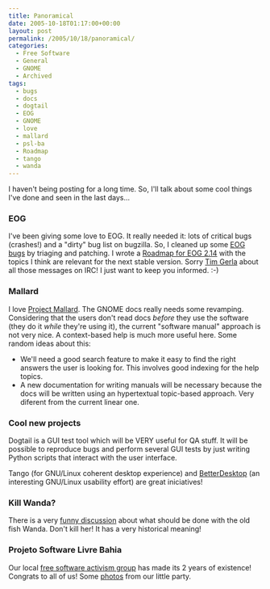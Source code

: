 ```yaml
---
title: Panoramical
date: 2005-10-18T01:17:00+00:00
layout: post
permalink: /2005/10/18/panoramical/
categories:
  - Free Software
  - General
  - GNOME
  - Archived
tags:
  - bugs
  - docs
  - dogtail
  - EOG
  - GNOME
  - love
  - mallard
  - psl-ba
  - Roadmap
  - tango
  - wanda
---
```

I haven't being posting for a long time. So, I'll talk about some cool things I've done and seen in the last days...

### EOG

I've been giving some love to EOG. It really needed it: lots of critical bugs
(crashes!) and a "dirty" bug list on bugzilla. So, I cleaned up
some [EOG
bugs](http://bugzilla.gnome.org/buglist.cgi?bug_id=133389,313003,318318,318734,162627,166681,127855,165187,300072,156274,308215,164247,305025,314566,)
by triaging and patching. I wrote a [Roadmap for EOG
2.14](http://live.gnome.org/EyeOfGnome) with the topics I think are relevant
for the next stable version. Sorry [Tim
Gerla](http://blogs.conary.com/index.php/tgerla) about all those messages on
IRC! I just want to keep you informed. :-)

### Mallard

I love [Project Mallard](http://www.gnome.org/~shaunm/quack/mallard.xml). The
GNOME docs really needs some revamping. Considering that the users don't read
docs _before_ they use the software (they do it _while_ they're using it), the
current "software manual" approach is not very nice. A context-based help is
much more useful here. Some random ideas about this:

  * We'll need a good search feature to make it easy to find the right answers
  the user is looking for. This involves good indexing for the help topics.
  * A new documentation for writing manuals will be necessary because the docs
  will be written using an hypertextual topic-based approach. Very diferent
  from the current linear one.

### Cool new projects

Dogtail is a GUI test tool which will be VERY useful for QA stuff. It
will be possible to reproduce bugs and perform several GUI tests by just
writing Python scripts that interact with the user interface.

Tango (for GNU/Linux coherent desktop experience) and
[BetterDesktop](http://betterdesktop.org/) (an interesting GNU/Linux usability
effort) are great iniciatives!

### Kill Wanda?

There is a very [funny
discussion](http://mail.gnome.org/archives/desktop-devel-list/2005-October/msg00134.html)
about what should be done with the old fish Wanda. Don't kill her! It has a
very historical meaning!

### Projeto Software Livre Bahia

Our local [free software activism group](http://psl-ba.softwarelivre.org) has
made its 2 years of existence! Congrats to all of us! Some
[photos](http://public.fotki.com/libertarios/krishna/bebemorando_psl-ba/) from
our little party.
